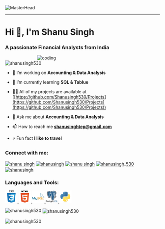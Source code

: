<img align="top" alt="MasterHead" width="100%" height="200" src="https://static.wixstatic.com/media/6c3893_60b02f5779ab4a239a715f41ba6a007e~mv2_d_5000_1447_s_2.gif">
<hr>
<h1>Hi 👋, I'm Shanu Singh</h1>
<h3>A passionate Financial Analysts from India</h3>
<img align="right" alt="coding" width="400" src="https://i.pinimg.com/originals/fc/71/63/fc71635c7f1b09ed30413f59bb749582.gif"
<p align="left"> <img src="https://komarev.com/ghpvc/?username=shanusingh530&label=Profile%20views&color=0e75b6&style=flat" alt="shanusingh530" /> </p>

- 🔭 I’m working on **Accounting & Data Analysis**

- 🌱 I’m currently learning **SQL & Tablue**

- 👨‍💻 All of my projects are available at [[https://github.com/Shanusingh530/Projects](https://github.com/Shanusingh530/Projects](https://github.com/Shanusingh530/Projects))

- 💬 Ask me about **Accounting & Data Analysis**

- 📫 How to reach me **shanusinghtep@gmail.com**

- ⚡ Fun fact **I like to travel**

<h3 align="left">Connect with me:</h3>
<p align="left">
<a href="https://linkedin.com/in/shanu singh" target="blank"><img align="center" src="https://raw.githubusercontent.com/rahuldkjain/github-profile-readme-generator/master/src/images/icons/Social/linked-in-alt.svg" alt="shanu singh" height="30" width="40" /></a>
<a href="https://kaggle.com/shanusingh" target="blank"><img align="center" src="https://raw.githubusercontent.com/rahuldkjain/github-profile-readme-generator/master/src/images/icons/Social/kaggle.svg" alt="shanusingh" height="30" width="40" /></a>
<a href="https://fb.com/shanu singh" target="blank"><img align="center" src="https://raw.githubusercontent.com/rahuldkjain/github-profile-readme-generator/master/src/images/icons/Social/facebook.svg" alt="shanu singh" height="30" width="40" /></a>
<a href="https://instagram.com/shanusingh_530" target="blank"><img align="center" src="https://raw.githubusercontent.com/rahuldkjain/github-profile-readme-generator/master/src/images/icons/Social/instagram.svg" alt="shanusingh_530" height="30" width="40" /></a>
<a href="https://www.youtube.com/c/shanusingh" target="blank"><img align="center" src="https://raw.githubusercontent.com/rahuldkjain/github-profile-readme-generator/master/src/images/icons/Social/youtube.svg" alt="shanusingh" height="30" width="40" /></a>
</p>

<h3 align="left">Languages and Tools:</h3>
<p align="left"> <a href="https://www.w3schools.com/css/" target="_blank" rel="noreferrer"> <img src="https://raw.githubusercontent.com/devicons/devicon/master/icons/css3/css3-original-wordmark.svg" alt="css3" width="40" height="40"/> </a> <a href="https://www.w3.org/html/" target="_blank" rel="noreferrer"> <img src="https://raw.githubusercontent.com/devicons/devicon/master/icons/html5/html5-original-wordmark.svg" alt="html5" width="40" height="40"/> </a> <a href="https://www.mysql.com/" target="_blank" rel="noreferrer"> <img src="https://raw.githubusercontent.com/devicons/devicon/master/icons/mysql/mysql-original-wordmark.svg" alt="mysql" width="40" height="40"/> </a> <a href="https://www.postgresql.org" target="_blank" rel="noreferrer"> <img src="https://raw.githubusercontent.com/devicons/devicon/master/icons/postgresql/postgresql-original-wordmark.svg" alt="postgresql" width="40" height="40"/> </a> <a href="https://www.python.org" target="_blank" rel="noreferrer"> <img src="https://raw.githubusercontent.com/devicons/devicon/master/icons/python/python-original.svg" alt="python" width="40" height="40"/> </a> </p>

<p><img align="left" src="https://github-readme-stats.vercel.app/api/top-langs?username=shanusingh530&show_icons=true&locale=en&layout=compact" alt="shanusingh530" /></p>

<p>&nbsp;<img align="center" src="https://github-readme-stats.vercel.app/api?username=shanusingh530&show_icons=true&locale=en" alt="shanusingh530" /></p>

<p><img align="center" src="https://github-readme-streak-stats.herokuapp.com/?user=shanusingh530&" alt="shanusingh530" /></p>
